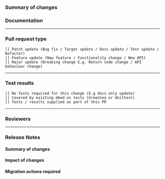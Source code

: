 <!--
For more information on the requirements for pull requests, please see [the contributing guidelines](https://os.mbed.com/docs/mbed-os/latest/contributing/workflow.html).

NOTE: Do not remove any of the template headings (even for optional sections) as this
template is automatically parsed. 
-->

### Summary of changes <!-- Required -->

<!-- 
    Please provide the following information: 

    Description of the the change (what is this fixing / adding / removing?).

    Why the change is needed (if this is fixing a reported issue please summarize what
    the issue is and add the reference. E.g. Fixes #17119).

    Any implications for users taking this change.
 -->

### Documentation <!-- Required -->

<!-- 
    Please provide details of any document updates required, including links to any
    related PRs against the docs repository.
    If no document updates are required please specify 'None', this at least tells us
    that this has been considered.
-->

----------------------------------------------------------------------------------------------------------------
### Pull request type <!-- Required -->

<!--
    Please add only one X to one of the following types. Do not fill multiple types (split the pull request otherwise).
    Please note this is not a GitHub task list, indenting the boxes or changing the format to add a '.' or '*' in front of them would change the meaning incorrectly. 
-->
    [] Patch update (Bug fix / Target update / Docs update / Test update / Refactor)
    [] Feature update (New feature / Functionality change / New API)
    [] Major update (Breaking change E.g. Return code change / API behaviour change)

----------------------------------------------------------------------------------------------------------------
### Test results <!-- Required -->

<!--
    Provide all the information required, listing all the testing performed. For new targets please attach full test results for all supported compilers.
-->
    [] No Tests required for this change (E.g docs only update)
    [] Covered by existing mbed-os tests (Greentea or Unittest)
    [] Tests / results supplied as part of this PR
    
    
----------------------------------------------------------------------------------------------------------------
### Reviewers <!-- Optional -->

<!--
    Request additional reviewers with @username or @team
-->

----------------------------------------------------------------------------------------------------------------
### Release Notes <!-- Required for features, deprecations, breaking changes and other major PRs -->

<!--
    All 3 sections are compulsory for Major PR types. For Feature PRs only the summary section is required.
    This section is automatically added to release notes. Please fill in each sub-section with sufficient detail for a user.
    For more information, please see [the contributing guidelines](https://os.mbed.com/docs/mbed-os/latest/contributing/workflow.html#pull-request-types). 
-->

#### Summary of changes

#### Impact of changes

#### Migration actions required
